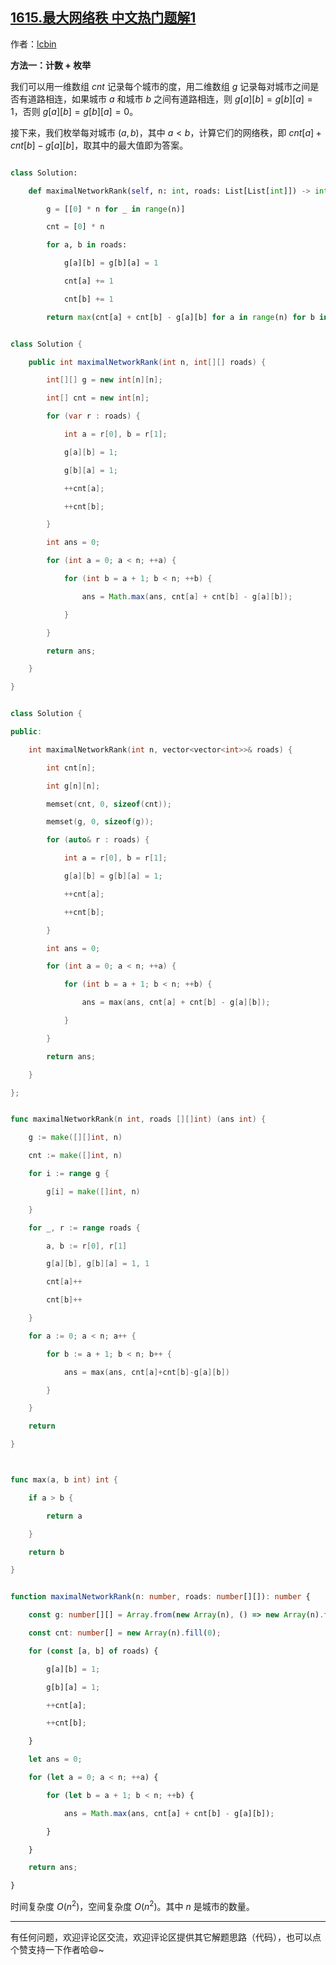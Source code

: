 ## [1615.最大网络秩 中文热门题解1](https://leetcode.cn/problems/maximal-network-rank/solutions/100000/python3javacgotypescript-yi-ti-yi-jie-ji-lzcr)

作者：[lcbin](https://leetcode.cn/u/lcbin)



**方法一：计数 + 枚举**

我们可以用一维数组 $cnt$ 记录每个城市的度，用二维数组 $g$ 记录每对城市之间是否有道路相连，如果城市 $a$ 和城市 $b$ 之间有道路相连，则 $g[a][b] = g[b][a] = 1$，否则 $g[a][b] = g[b][a] = 0$。

接下来，我们枚举每对城市 $(a, b)$，其中 $a \lt b$，计算它们的网络秩，即 $cnt[a] + cnt[b] - g[a][b]$，取其中的最大值即为答案。


```python [sol1-Python3]
class Solution:
    def maximalNetworkRank(self, n: int, roads: List[List[int]]) -> int:
        g = [[0] * n for _ in range(n)]
        cnt = [0] * n
        for a, b in roads:
            g[a][b] = g[b][a] = 1
            cnt[a] += 1
            cnt[b] += 1
        return max(cnt[a] + cnt[b] - g[a][b] for a in range(n) for b in range(a + 1, n))
```



```java [sol1-Java]
class Solution {
    public int maximalNetworkRank(int n, int[][] roads) {
        int[][] g = new int[n][n];
        int[] cnt = new int[n];
        for (var r : roads) {
            int a = r[0], b = r[1];
            g[a][b] = 1;
            g[b][a] = 1;
            ++cnt[a];
            ++cnt[b];
        }
        int ans = 0;
        for (int a = 0; a < n; ++a) {
            for (int b = a + 1; b < n; ++b) {
                ans = Math.max(ans, cnt[a] + cnt[b] - g[a][b]);
            }
        }
        return ans;
    }
}
```



```cpp [sol1-C++]
class Solution {
public:
    int maximalNetworkRank(int n, vector<vector<int>>& roads) {
        int cnt[n];
        int g[n][n];
        memset(cnt, 0, sizeof(cnt));
        memset(g, 0, sizeof(g));
        for (auto& r : roads) {
            int a = r[0], b = r[1];
            g[a][b] = g[b][a] = 1;
            ++cnt[a];
            ++cnt[b];
        }
        int ans = 0;
        for (int a = 0; a < n; ++a) {
            for (int b = a + 1; b < n; ++b) {
                ans = max(ans, cnt[a] + cnt[b] - g[a][b]);
            }
        }
        return ans;
    }
};
```



```go [sol1-Go]
func maximalNetworkRank(n int, roads [][]int) (ans int) {
	g := make([][]int, n)
	cnt := make([]int, n)
	for i := range g {
		g[i] = make([]int, n)
	}
	for _, r := range roads {
		a, b := r[0], r[1]
		g[a][b], g[b][a] = 1, 1
		cnt[a]++
		cnt[b]++
	}
	for a := 0; a < n; a++ {
		for b := a + 1; b < n; b++ {
			ans = max(ans, cnt[a]+cnt[b]-g[a][b])
		}
	}
	return
}

func max(a, b int) int {
	if a > b {
		return a
	}
	return b
}
```



```ts [sol1-TypeScript]
function maximalNetworkRank(n: number, roads: number[][]): number {
    const g: number[][] = Array.from(new Array(n), () => new Array(n).fill(0));
    const cnt: number[] = new Array(n).fill(0);
    for (const [a, b] of roads) {
        g[a][b] = 1;
        g[b][a] = 1;
        ++cnt[a];
        ++cnt[b];
    }
    let ans = 0;
    for (let a = 0; a < n; ++a) {
        for (let b = a + 1; b < n; ++b) {
            ans = Math.max(ans, cnt[a] + cnt[b] - g[a][b]);
        }
    }
    return ans;
}
```

时间复杂度 $O(n^2)$，空间复杂度 $O(n^2)$。其中 $n$ 是城市的数量。

---

有任何问题，欢迎评论区交流，欢迎评论区提供其它解题思路（代码），也可以点个赞支持一下作者哈😄~
